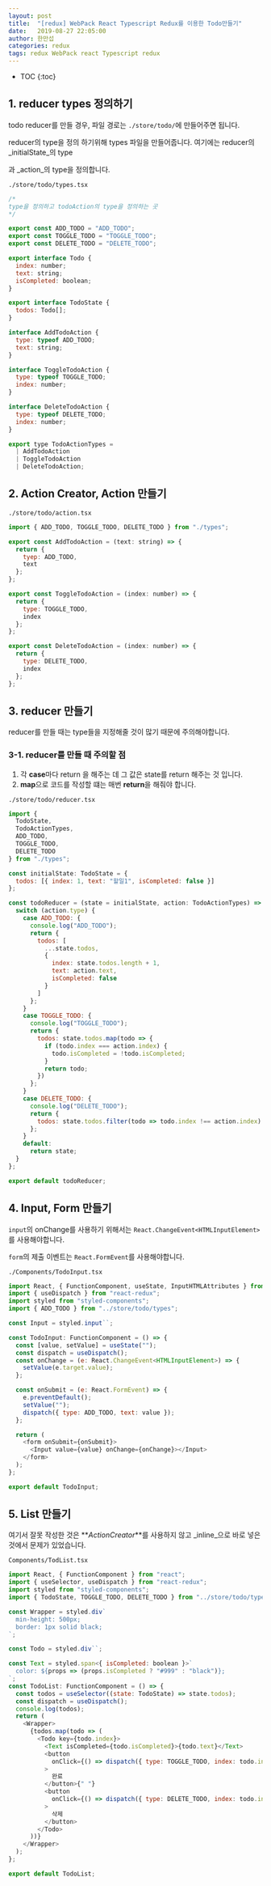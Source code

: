 ```yaml
---
layout: post
title:  "[redux] WebPack React Typescript Redux를 이용한 Todo만들기"
date:   2019-08-27 22:05:00
author: 한만섭
categories: redux
tags: redux WebPack react Typescript redux
---
```






* TOC
{:toc}


## 1. reducer types 정의하기 

todo reducer를 만들 경우, 파일 경로는 `./store/todo/`에 만들어주면 됩니다.   

reducer의 type을 정의 하기위해 types 파일을 만들어줍니다. 여기에는 reducer의 _initialState_의 type 

과 _action_의 type을 정의합니다.  

`./store/todo/types.tsx`

```js
/*
type을 정의하고 todoAction의 type을 정의하는 곳  
*/

export const ADD_TODO = "ADD_TODO";
export const TOGGLE_TODO = "TOGGLE_TODO";
export const DELETE_TODO = "DELETE_TODO";

export interface Todo {
  index: number;
  text: string;
  isCompleted: boolean;
}

export interface TodoState {
  todos: Todo[];
}

interface AddTodoAction {
  type: typeof ADD_TODO;
  text: string;
}

interface ToggleTodoAction {
  type: typeof TOGGLE_TODO;
  index: number;
}

interface DeleteTodoAction {
  type: typeof DELETE_TODO;
  index: number;
}

export type TodoActionTypes =
  | AddTodoAction
  | ToggleTodoAction
  | DeleteTodoAction;

```







## 2. Action Creator, Action 만들기 



`./store/todo/action.tsx`

```js
import { ADD_TODO, TOGGLE_TODO, DELETE_TODO } from "./types";

export const AddTodoAction = (text: string) => {
  return {
    tyep: ADD_TODO,
    text
  };
};

export const ToggleTodoAction = (index: number) => {
  return {
    type: TOGGLE_TODO,
    index
  };
};

export const DeleteTodoAction = (index: number) => {
  return {
    type: DELETE_TODO,
    index
  };
};

```







## 3. reducer 만들기 

reducer를 만들 때는 type들을 지정해줄 것이 많기 때문에 주의해야합니다.  



### 3-1. reducer를 만들 때 주의할 점  

1.  각 **case**마다 return 을 해주는 데 그 값은 state를 return 해주는 것 입니다.  
2. **map**으로 코드를 작성할 떄는 매번 **return**을 해줘야 합니다.  

`./store/todo/reducer.tsx`

```js
import {
  TodoState,
  TodoActionTypes,
  ADD_TODO,
  TOGGLE_TODO,
  DELETE_TODO
} from "./types";

const initialState: TodoState = {
  todos: [{ index: 1, text: "할일1", isCompleted: false }]
};

const todoReducer = (state = initialState, action: TodoActionTypes) => {
  switch (action.type) {
    case ADD_TODO: {
      console.log("ADD_TODO");
      return {
        todos: [
          ...state.todos,
          {
            index: state.todos.length + 1,
            text: action.text,
            isCompleted: false
          }
        ]
      };
    }
    case TOGGLE_TODO: {
      console.log("TOGGLE_TODO");
      return {
        todos: state.todos.map(todo => {
          if (todo.index === action.index) {
            todo.isCompleted = !todo.isCompleted;
          }
          return todo;
        })
      };
    }
    case DELETE_TODO: {
      console.log("DELETE_TODO");
      return {
        todos: state.todos.filter(todo => todo.index !== action.index)
      };
    }
    default:
      return state;
  }
};

export default todoReducer;

```





## 4. Input, Form 만들기 

`input`의 onChange를 사용하기 위해서는 `React.ChangeEvent<HTMLInputElement>`를 사용해야합니다.  

`form`의 제출 이벤트는 `React.FormEvent`를 사용해야합니다.  



`./Components/TodoInput.tsx`

```js
import React, { FunctionComponent, useState, InputHTMLAttributes } from "react";
import { useDispatch } from "react-redux";
import styled from "styled-components";
import { ADD_TODO } from "../store/todo/types";

const Input = styled.input``;

const TodoInput: FunctionComponent = () => {
  const [value, setValue] = useState("");
  const dispatch = useDispatch();
  const onChange = (e: React.ChangeEvent<HTMLInputElement>) => {
    setValue(e.target.value);
  };

  const onSubmit = (e: React.FormEvent) => {
    e.preventDefault();
    setValue("");
    dispatch({ type: ADD_TODO, text: value });
  };

  return (
    <form onSubmit={onSubmit}>
      <Input value={value} onChange={onChange}></Input>
    </form>
  );
};

export default TodoInput;

```







## 5. List 만들기 

여기서 잘못 작성한 것은 **_ActionCreator_**를 사용하지 않고 _inline_으로 바로 넣은 것에서 문제가 있었습니다.  

`Components/TodList.tsx`

```js
import React, { FunctionComponent } from "react";
import { useSelector, useDispatch } from "react-redux";
import styled from "styled-components";
import { TodoState, TOGGLE_TODO, DELETE_TODO } from "../store/todo/types";

const Wrapper = styled.div`
  min-height: 500px;
  border: 1px solid black;
`;

const Todo = styled.div``;

const Text = styled.span<{ isCompleted: boolean }>`
  color: ${props => (props.isCompleted ? "#999" : "black")};
`;
const TodoList: FunctionComponent = () => {
  const todos = useSelector((state: TodoState) => state.todos);
  const dispatch = useDispatch();
  console.log(todos);
  return (
    <Wrapper>
      {todos.map(todo => (
        <Todo key={todo.index}>
          <Text isCompleted={todo.isCompleted}>{todo.text}</Text>
          <button
            onClick={() => dispatch({ type: TOGGLE_TODO, index: todo.index })}
          >
            완료
          </button>{" "}
          <button
            onClick={() => dispatch({ type: DELETE_TODO, index: todo.index })}
          >
            삭제
          </button>
        </Todo>
      ))}
    </Wrapper>
  );
};

export default TodoList;

```

